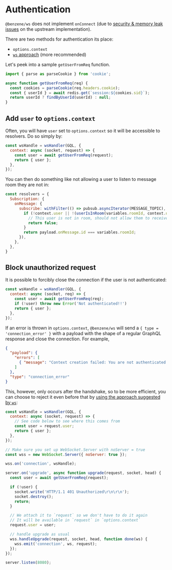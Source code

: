 # Authentication

`@benzene/ws` does not implement `onConnect` (due to [security & memory leak issues](https://github.com/apollographql/subscriptions-transport-ws/issues/349) on the upstream implementation). 

There are two methods for authentication its place:

- `options.context`
- [`ws` approach](https://github.com/websockets/ws#client-authentication) (more recommended)

Let's peek into a sample `getUserFromReq` function.

```js
import { parse as parseCookie } from 'cookie';

async function getUserFromReq(req) {
  const cookies = parseCookie(req.headers.cookie);
  const { userId } = await redis.get(`session:${cookies.sid}`);
  return userId ? findByUserId(userId) : null;
}
```

## Add `user` to `options.context`

Often, you will have `user` set to `options.context` so it will be accessible to resolvers. Do so simply by:

```js
const wsHandle = wsHandler(GQL, {
  context: async (socket, request) => {
    const user = await getUserFromReq(request);
    return { user };
  },
});
```

You can then do something like not allowing a user to listen to message room they are not in:

```js
const resolvers = {
  Subscription: {
    onMessage: {
      subscribe: withFilter(() => pubsub.asyncIterator(MESSAGE_TOPIC), (payload, variables, context) => {
        if (!context.user || !(userIsInRoom(variables.roomId, context.user.id))) {
          // This user is not in room, should not allow them to receive message
          return false;
        }
        return payload.onMessage.id === variables.roomId;
      }),
    },
  },
}
```

## Block unauthorized request

It is possible to forcibly close the connection if the user is not authenticated:

```js
const wsHandle = wsHandler(GQL, {
  context: async (socket, req) => {
    const user = await getUserFromReq(req);
    if (!user) throw new Error('Not authenticated!!')
    return { user };
  },
});
```

If an error is thrown in `options.context`, `@benzene/ws` will send a `{ type = 'connection_error' }` with a payload with the shape of a regular GraphQL response and close the connection. For example,

```json
{
  "payload": {
    "errors": [
      { "message": "Context creation failed: You are not authenticated!" }
    ]
  },
  "type": "connection_error"
}
```

This, however, only occurs after the handshake, so to be more efficient, you can choose to reject it even before that by [using the approach suggested by `ws`](https://github.com/websockets/ws#client-authentication):

```js
const wsHandle = wsHandler(GQL, {
  context: async (socket, request) => {
    // See code below to see where this comes from
    const user = request.user;
    return { user };
  },
});

// Make sure you set up WebSocket.Server with noServer = true
const wss = new WebSocket.Server({ noServer: true });

wss.on('connection', wsHandle);

server.on('upgrade', async function upgrade(request, socket, head) {
  const user = await getUserFromReq(request);

  if (!user) {
    socket.write('HTTP/1.1 401 Unauthorized\r\n\r\n');
    socket.destroy();
    return;
  }

  // We attach it to `request` so we don't have to do it again
  // It will be available in `request` in `options.context`
  request.user = user;

  // handle upgrade as usual
  wss.handleUpgrade(request, socket, head, function done(ws) {
    wss.emit('connection', ws, request);
  });
});

server.listen(8080);
```

